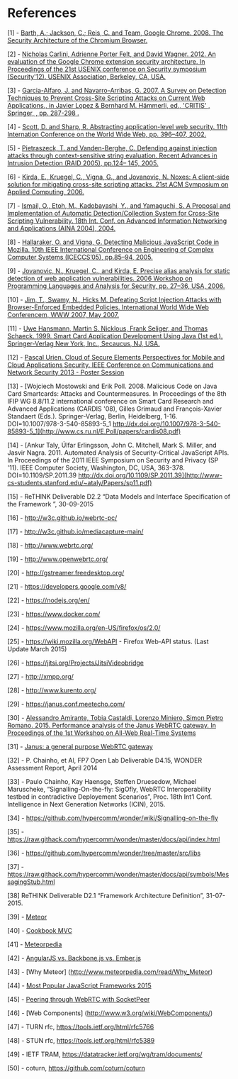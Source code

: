 # References

[1] - [Barth, A.; Jackson, C.; Reis, C. and Team, Google Chrome. 2008. The Security Architecture of the Chromium Browser.](http://seclab.stanford.edu/websec/chromium/chromium-security-architecture.pdf)

[2] - [Nicholas Carlini, Adrienne Porter Felt, and David Wagner. 2012. An evaluation of the Google Chrome extension security architecture. In Proceedings of the 21st USENIX conference on Security symposium (Security'12). USENIX Association, Berkeley, CA, USA.](http://nicholas.carlini.com/papers/2012_usenix_chromeextensions.pdf)

[3] - [Garcia-Alfaro, J. and Navarro-Arribas, G. 2007. A Survey on Detection Techniques to Prevent Cross-Site Scripting Attacks on Current Web Applications., in Javier Lopez & Bernhard M. Hämmerli, ed., 'CRITIS' , Springer, , pp. 287-298 .](http://eprints.uoc.edu/research/bitstream/10363/605/1/JGA01.pdf)

[4] -  [Scott, D. and Sharp, R. Abstracting application-level web security. 11th Internation Conference
on the World Wide Web, pp. 396–407, 2002.](http://rich.recoil.org/publications/websec.pdf)

[5] -  [Pietraszeck, T. and Vanden-Berghe, C. Defending against injection attacks through context-sensitive
string evaluation. Recent Advances in Intrusion Detection (RAID 2005), pp.124–
145, 2005.](http://tadek.pietraszek.org/publications/pietraszek05_defending.pdf)

[6] - [Kirda, E., Kruegel, C., Vigna, G., and Jovanovic, N. Noxes: A client-side solution for mitigating
cross-site scripting attacks. 21st ACM Symposium on Applied Computing, 2006.](https://iseclab.org/papers/noxes.pdf)

[7] - [ Ismail, O., Etoh, M., Kadobayashi, Y., and Yamaguchi, S. A Proposal and Implementation
of Automatic Detection/Collection System for Cross-Site Scripting Vulnerability. 18th Int.
Conf. on Advanced Information Networking and Applications (AINA 2004), 2004.](http://ieeexplore.ieee.org/xpl/freeabs_all.jsp?arnumber=1283902&abstractAccess=no&userType=instima)

[8] - [Hallaraker, O. and Vigna, G. Detecting Malicious JavaScript Code in Mozilla. 10th IEEE International
Conference on Engineering of Complex Computer Systems (ICECCS’05), pp.85–94, 2005.](http://www.cs.ucsb.edu/~vigna/publications/2005_hallaraker_vigna_ICECCS05.pdf)

[9] - [Jovanovic, N., Kruegel, C., and Kirda, E. Precise alias analysis for static detection of web
application vulnerabilities. 2006 Workshop on Programming Languages and Analysis for Security, pp. 27–36, USA, 2006.](https://iseclab.org/papers/pixy2.pdf)

[10] - [Jim, T., Swamy, N., Hicks M. Defeating Script Injection Attacks with Browser-Enforced
Embedded Policies. International World Wide Web Conferencem, WWW 2007, May 2007.](http://www2007.org/papers/paper595.pdf)

[11] - [Uwe Hansmann, Martin S. Nicklous, Frank Seliger, and Thomas Schaeck. 1999. Smart Card Application Development Using Java (1st ed.). Springer-Verlag New York, Inc., Secaucus, NJ, USA.](http://dl.acm.org/citation.cfm?id=555354)

[12] - [Pascal Urien. Cloud of Secure Elements Perspectives for Mobile and Cloud 
Applications Security. IEEE Conference on Communications and Network Security 2013 - Poster Session](http://ieeexplore.ieee.org/stamp/stamp.jsp?tp=&arnumber=6682733)

[13] - [Wojciech Mostowski and Erik Poll. 2008. Malicious Code on Java Card Smartcards: Attacks and Countermeasures. In Proceedings of the 8th IFIP WG 8.8/11.2 international conference on Smart Card Research and Advanced Applications (CARDIS '08), Gilles Grimaud and François-Xavier Standaert (Eds.). Springer-Verlag, Berlin, Heidelberg, 1-16. DOI=10.1007/978-3-540-85893-5_1 http://dx.doi.org/10.1007/978-3-540-85893-5_1](http://www.cs.ru.nl/E.Poll/papers/cardis08.pdf)

[14] - [Ankur Taly, Úlfar Erlingsson, John C. Mitchell, Mark S. Miller, and Jasvir Nagra. 2011. Automated Analysis of Security-Critical JavaScript APIs. In Proceedings of the 2011 IEEE Symposium on Security and Privacy (SP '11). IEEE Computer Society, Washington, DC, USA, 363-378. DOI=10.1109/SP.2011.39 http://dx.doi.org/10.1109/SP.2011.39](http://www-cs-students.stanford.edu/~ataly/Papers/sp11.pdf)

[15] - ReTHINK Deliverable D2.2 “Data Models and Interface Specification of the Framework
”, 30-09-2015

[16] - http://w3c.github.io/webrtc-pc/

[17] - http://w3c.github.io/mediacapture-main/

[18] - http://www.webrtc.org/

[19] - http://www.openwebrtc.org/

[20] - http://gstreamer.freedesktop.org/

[21] - https://developers.google.com/v8/

[22] - https://nodejs.org/en/

[23] - https://www.docker.com/

[24] - https://www.mozilla.org/en-US/firefox/os/2.0/

[25] - https://wiki.mozilla.org/WebAPI - Firefox Web-API status. (Last Update March 2015)

[26] - https://jitsi.org/Projects/JitsiVideobridge

[27] - http://xmpp.org/

[28] - http://www.kurento.org/

[29] - https://janus.conf.meetecho.com/

[30] - [Alessandro Amirante, 	Tobia Castaldi, 	Lorenzo Miniero, 	Simon Pietro Romano. 2015. Performance analysis of the Janus WebRTC gateway. In Proceedings of the 1st Workshop on All-Web Real-Time Systems]( http://dl.acm.org/citation.cfm?id=2749223)

[31] - [Janus: a general purpose WebRTC gateway](http://www.rtc-conference.com/wp-content/uploads/gravity_forms/2-2f7a537445fa703985ab4d2372ac42ca/2014/09/Romano_Janus.pdf)

[32] - P. Chainho, et Al, FP7 Open Lab Deliverable D4.15, WONDER Assessment Report, April 2014

[33] - Paulo Chainho, Kay Haensge, Steffen Druesedow, Michael Maruscheke, “Signalling-On-the-fly: SigOfly, WebRTC Interoperability testbed in contradictive Deployement Scenarios”, Proc. 18th Int’l Conf. Intelligence in Next Generation Networks (ICIN), 2015.

[34] - https://github.com/hypercomm/wonder/wiki/Signalling-on-the-fly

[35] - https://raw.githack.com/hypercomm/wonder/master/docs/api/index.html

[36] - https://github.com/hypercomm/wonder/tree/master/src/libs

[37] - https://raw.githack.com/hypercomm/wonder/master/docs/api/symbols/MessagingStub.html

[38]	ReTHINK Deliverable D2.1 “Framework Architecture Definition”, 31-07-2015.

[39] - [Meteor](http://docs.meteor.com/#/full/quickstart)

[40] - [Cookbook MVC](https://github.com/awatson1978/meteor-cookbook/blob/master/cookbook/model-view-controller.md)

[41] - [Meteorpedia](http://www.meteorpedia.com/read/Why_Meteor)

[42] - [AngularJS vs. Backbone.js vs. Ember.js](https://www.airpair.com/js/javascript-framework-comparison)

[43] - [Why Meteor] (http://www.meteorpedia.com/read/Why_Meteor)

[44] - [Most Popular JavaScript Frameworks 2015](http://www.improgrammer.net/most-popular-javascript-frameworks-2015/)

[45] - [Peering through WebRTC with SocketPeer](https://hacks.mozilla.org/2015/04/peering-through-the-webrtc-fog-with-socketpeer/)

[46] - [Web Components] (http://www.w3.org/wiki/WebComponents/)

[47] - TURN rfc, https://tools.ietf.org/html/rfc5766

[48] - STUN rfc, https://tools.ietf.org/html/rfc5389

[49] - IETF TRAM, https://datatracker.ietf.org/wg/tram/documents/

[50] - coturn, https://github.com/coturn/coturn


